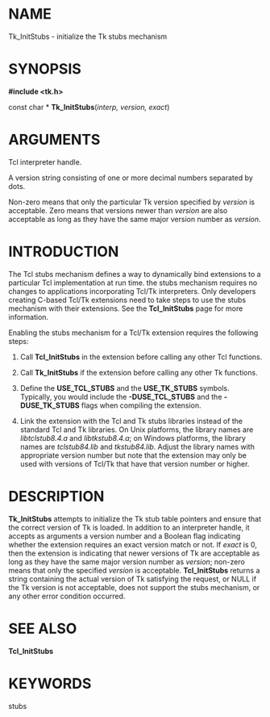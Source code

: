 # NAME

Tk_InitStubs - initialize the Tk stubs mechanism

# SYNOPSIS

**#include \<tk.h\>**

const char \* **Tk_InitStubs**(*interp, version, exact*)

# ARGUMENTS

Tcl interpreter handle.

A version string consisting of one or more decimal numbers separated by
dots.

Non-zero means that only the particular Tk version specified by
*version* is acceptable. Zero means that versions newer than *version*
are also acceptable as long as they have the same major version number
as *version*.

# INTRODUCTION

The Tcl stubs mechanism defines a way to dynamically bind extensions to
a particular Tcl implementation at run time. the stubs mechanism
requires no changes to applications incorporating Tcl/Tk interpreters.
Only developers creating C-based Tcl/Tk extensions need to take steps to
use the stubs mechanism with their extensions. See the **Tcl_InitStubs**
page for more information.

Enabling the stubs mechanism for a Tcl/Tk extension requires the
following steps:

1)  Call **Tcl_InitStubs** in the extension before calling any other Tcl
    functions.

2)  Call **Tk_InitStubs** if the extension before calling any other Tk
    functions.

3)  Define the **USE_TCL_STUBS** and the **USE_TK_STUBS** symbols.
    Typically, you would include the **-DUSE_TCL_STUBS** and the
    **-DUSE_TK_STUBS** flags when compiling the extension.

4)  Link the extension with the Tcl and Tk stubs libraries instead of
    the standard Tcl and Tk libraries. On Unix platforms, the library
    names are *libtclstub8.4.a* and *libtkstub8.4.a*; on Windows
    platforms, the library names are *tclstub84.lib* and *tkstub84.lib*.
    Adjust the library names with appropriate version number but note
    that the extension may only be used with versions of Tcl/Tk that
    have that version number or higher.

# DESCRIPTION

**Tk_InitStubs** attempts to initialize the Tk stub table pointers and
ensure that the correct version of Tk is loaded. In addition to an
interpreter handle, it accepts as arguments a version number and a
Boolean flag indicating whether the extension requires an exact version
match or not. If *exact* is 0, then the extension is indicating that
newer versions of Tk are acceptable as long as they have the same major
version number as *version*; non-zero means that only the specified
*version* is acceptable. **Tcl_InitStubs** returns a string containing
the actual version of Tk satisfying the request, or NULL if the Tk
version is not acceptable, does not support the stubs mechanism, or any
other error condition occurred.

# SEE ALSO

**Tcl_InitStubs**

# KEYWORDS

stubs
